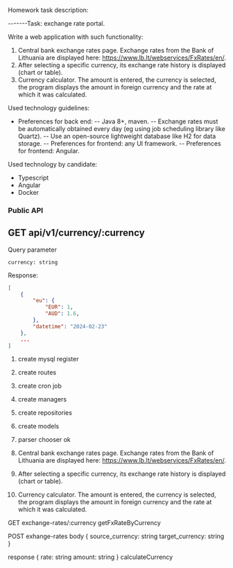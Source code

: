 Homework task description:

-------Task: exchange rate portal.

 Write a web application with such functionality:

1. Central bank exchange rates page. Exchange rates from the Bank of Lithuania are displayed here: <https://www.lb.lt/webservices/FxRates/en/>.
2. After selecting a specific currency, its exchange rate history is displayed (chart or table).
3. Currency calculator. The amount is entered, the currency is selected, the program displays the amount in foreign currency and the rate at which it was calculated.

Used technology guidelines:

- Preferences for back end:
-- Java 8+, maven.
-- Exchange rates must be automatically obtained every day (eg using job scheduling library like Quartz).
-- Use an open-source lightweight database like H2 for data storage.
-- Preferences for frontend: any UI framework.
-- Preferences for frontend: Angular.

Used technology by candidate:

- Typescript
- Angular
- Docker


### Public API

## GET api/v1/currency/:currency

Query parameter
```
currency: string
```

Response:
```json
[
    {
        "eu": {
            "EUR": 1,
            "AUD": 1.6,
        },
        "datetime": "2024-02-23"
    },
    ...
]
```


1. create mysql register
2. create routes
3. create cron job
4. create managers
5. create repositories
6. create models
7. parser chooser ok

1. Central bank exchange rates page. Exchange rates from the Bank of Lithuania are displayed here: https://www.lb.lt/webservices/FxRates/en/.
2. After selecting a specific currency, its exchange rate history is displayed (chart or table).
3. Currency calculator. The amount is entered, the currency is selected, the program displays the amount in foreign currency and the rate at which it was calculated.

GET exchange-rates/:currency
getFxRateByCurrency

POST exhange-rates
body {
    source_currency: string
    target_currency: string
}

response {
    rate: string
    amount: string
}
calculateCurrency
